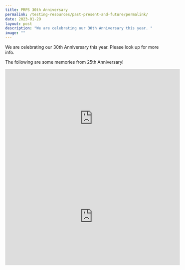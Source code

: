 ```yaml
---
title: PRPS 30th Anniversary
permalink: /testing-resources/past-present-and-future/permalink/
date: 2023-01-29
layout: post
description: "We are celebrating our 30th Anniversary this year. "
image: ""
---
```

We are celebrating our 30th Anniversary this year.
Please look up for more info. 

The following are some memories from 25th Anniversary!

<iframe width="560" height="315" src="https://www.youtube.com/embed/71jOVzylRNw" title="YouTube video player" frameborder="0" allow="accelerometer; autoplay; clipboard-write; encrypted-media; gyroscope; picture-in-picture; web-share" allowfullscreen></iframe>

<iframe width="560" height="315" src="https://www.youtube.com/embed/YyyxpQPVmUA" title="YouTube video player" frameborder="0" allow="accelerometer; autoplay; clipboard-write; encrypted-media; gyroscope; picture-in-picture; web-share" allowfullscreen></iframe>